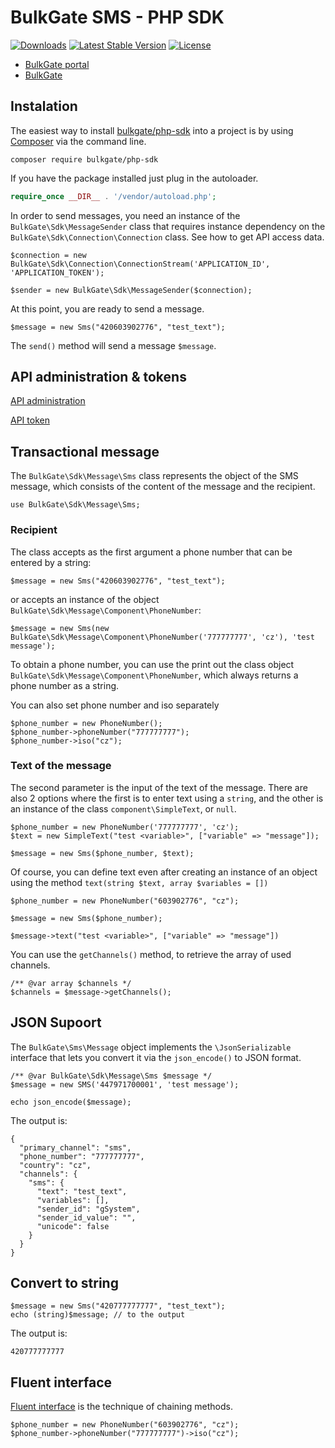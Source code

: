 BulkGate SMS - PHP SDK
=============

[![Downloads](https://img.shields.io/packagist/dt/bulkgate/sms.svg)](https://packagist.org/packages/bulkgate/sms)
[![Latest Stable Version](https://img.shields.io/github/release/bulkgate/sms.svg)](https://github.com/bulkgate/sms/releases)
[![License](https://img.shields.io/github/license/bulkgate/sms.svg)](https://github.com/BulkGate/sms/blob/master/LICENSE)

- [BulkGate portal](https://portal.bulkgate.com/) 
- [BulkGate](https://www.bulkgate.com/)

## Instalation

The easiest way to install [bulkgate/php-sdk](https://packagist.org/packages/bulkgate/php-sdk) into a project is by using [Composer](https://getcomposer.org/) via the command line.

```
composer require bulkgate/php-sdk
```


If you have the package installed just plug in the autoloader.

``` php
require_once __DIR__ . '/vendor/autoload.php';
```

In order to send messages, you need an instance of the `BulkGate\Sdk\MessageSender` class that requires instance dependency on the `BulkGate\Sdk\Connection\Connection` class. See how to get API access data.

```
$connection = new BulkGate\Sdk\Connection\ConnectionStream('APPLICATION_ID', 'APPLICATION_TOKEN');

$sender = new BulkGate\Sdk\MessageSender($connection);
```

At this point, you are ready to send a message.

```
$message = new Sms("420603902776", "test_text");
```

The `send()` method will send a message `$message`.

## API administration & tokens

[API administration](https://help.bulkgate.com/docs/en/api-administration.html)

[API token](https://help.bulkgate.com/docs/en/api-tokens.html)

## Transactional message

The `BulkGate\Sdk\Message\Sms` class represents the object of the SMS message, which consists of the content of the message and the recipient.

```
use BulkGate\Sdk\Message\Sms;
```

### Recipient

The class accepts as the first argument a phone number that can be entered by a string:

```
$message = new Sms("420603902776", "test_text");
```

or accepts an instance of the object `BulkGate\Sdk\Message\Component\PhoneNumber`:

```
$message = new Sms(new BulkGate\Sdk\Message\Component\PhoneNumber('777777777', 'cz'), 'test message');
```

To obtain a phone number, you can use the print out the class object `BulkGate\Sdk\Message\Component\PhoneNumber`, which always returns a phone number as a string.

You can also set phone number and iso separately

```
$phone_number = new PhoneNumber();
$phone_number->phoneNumber("777777777");
$phone_number->iso("cz");       
```

### Text of the message

The second parameter is the input of the text of the message. There are also 2 options where the first is to enter text using a `string`, and the other is an instance of the class `component\SimpleText`, or `null`.

```
$phone_number = new PhoneNumber('777777777', 'cz');
$text = new SimpleText("test <variable>", ["variable" => "message"]);

$message = new Sms($phone_number, $text);
```

Of course, you can define text even after creating an instance of an object using the method `text(string $text, array $variables = [])`

```
$phone_number = new PhoneNumber("603902776", "cz");

$message = new Sms($phone_number);

$message->text("test <variable>", ["variable" => "message"])
```

You can use the `getChannels()` method, to retrieve the array of used channels.

```
/** @var array $channels */
$channels = $message->getChannels();
```

## JSON Supoort

The `BulkGate\Sms\Message` object implements the `\JsonSerializable` interface that lets you convert it via the `json_encode()` to JSON format.

```
/** @var BulkGate\Sdk\Message\Sms $message */
$message = new SMS('447971700001', 'test message');

echo json_encode($message);
```

The output is:

```
{
  "primary_channel": "sms",
  "phone_number": "777777777",
  "country": "cz",
  "channels": {
    "sms": {
      "text": "test_text",
      "variables": [],
      "sender_id": "gSystem",
      "sender_id_value": "",
      "unicode": false
    }
  }
}
```

## Convert to string

```
$message = new Sms("420777777777", "test_text");
echo (string)$message; // to the output
```

The output is:

```
420777777777
```

## Fluent interface

[Fluent interface](https://en.wikipedia.org/wiki/Fluent_interface) is the technique of chaining methods.

```
$phone_number = new PhoneNumber("603902776", "cz");
$phone_number->phoneNumber("777777777")->iso("cz");
```
